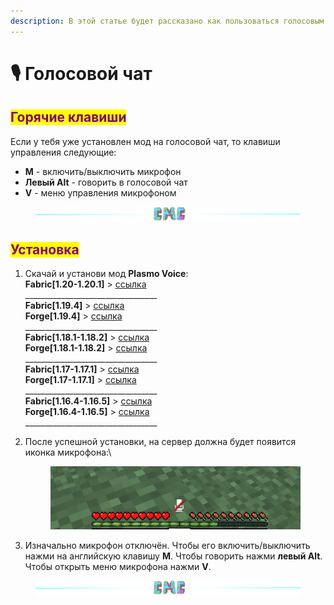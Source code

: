 ```yaml
---
description: В этой статье будет рассказано как пользоваться голосовым чатом
---
```


# 🎙️ Голосовой чат

## <mark style="color:purple;">Горячие клавиши</mark>

Если у тебя уже установлен мод на голосовой чат, то клавиши управления следующие:

* **M** - включить/выключить микрофон
* **Левый Alt** - говорить в голосовой чат
* **V** - меню управления микрофоном

<figure><img src="../.gitbook/assets/gitlab_hr7.svg" alt=""><figcaption></figcaption></figure>

## <mark style="color:purple;">Установка</mark>

1. Скачай и установи мод **Plasmo Voice**:\
   **Fabric\[1.20-1.20.1]** > [ссылка](https://modrinth.com/plugin/plasmo-voice/version/fabric-1.20-2.0.5)\
   \_\_\_\_\_\_\_\_\_\_\_\_\_\_\_\_\_\_\_\_\_\_\_\_\_\_\_\_\_\_\_\_\_\
   **Fabric\[1.19.4]** > [ссылка](https://modrinth.com/plugin/plasmo-voice/version/fabric-1.19.4-2.0.5)\
   **Forge\[1.19.4]** > [ссылка](https://modrinth.com/plugin/plasmo-voice/version/forge-1.19.4-2.0.5)\
   \_\_\_\_\_\_\_\_\_\_\_\_\_\_\_\_\_\_\_\_\_\_\_\_\_\_\_\_\_\_\_\_\_\
   **Fabric\[1.18.1-1.18.2]** > [ссылка](https://modrinth.com/plugin/plasmo-voice/version/fabric-1.18-1.2.19)\
   **Forge\[1.18.1-1.18.2]** > [ссылка](https://modrinth.com/plugin/plasmo-voice/version/forge-1.18-1.2.19)\
   \_\_\_\_\_\_\_\_\_\_\_\_\_\_\_\_\_\_\_\_\_\_\_\_\_\_\_\_\_\_\_\_\_\
   **Fabric\[1.17-1.17.1]** > [ссылка](https://modrinth.com/plugin/plasmo-voice/version/fabric-1.17-1.2.19)\
   **Forge\[1.17-1.17.1]** > [ссылка](https://modrinth.com/plugin/plasmo-voice/version/forge-1.17-1.2.19)\
   \_\_\_\_\_\_\_\_\_\_\_\_\_\_\_\_\_\_\_\_\_\_\_\_\_\_\_\_\_\_\_\_\_\
   **Fabric\[1.16.4-1.16.5]** > [ссылка](https://modrinth.com/plugin/plasmo-voice/version/fabric-1.16-1.2.19)\
   **Forge\[1.16.4-1.16.5]** > [ссылка](https://modrinth.com/plugin/plasmo-voice/version/forge-1.16-1.2.19)\
   \_\_\_\_\_\_\_\_\_\_\_\_\_\_\_\_\_\_\_\_\_\_\_\_\_\_\_\_\_\_\_\_\_
2.  После успешной установки, на сервер должна будет появится иконка микрофона:\


    <figure><img src="../.gitbook/assets/image (1) (5).png" alt=""><figcaption></figcaption></figure>


3. Изначально микрофон отключён. Чтобы его включить/выключить нажми на английскую клавишу **M**. Чтобы говорить нажми **левый Alt**. Чтобы открыть меню микрофона нажми **V**.

<figure><img src="../.gitbook/assets/gitlab_hr7.svg" alt=""><figcaption></figcaption></figure>
